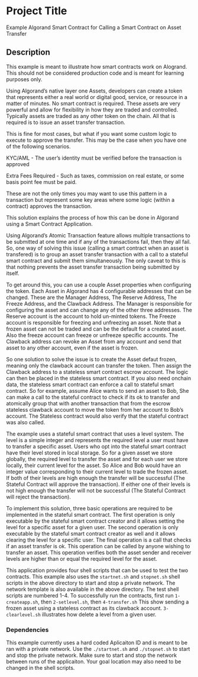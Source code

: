 # Project Title

Example Algorand Smart Contract for Calling a Smart Contract on Asset Transfer

## Description
This example is meant to illustrate how smart contracts work on Alogrand. This should not be considered production code and is meant for learning purposes only.

Using Algorand’s native layer one Assets, developers can create a token that represents either a real world or digital good, service, or resource in a matter of minutes. No smart contract is required. These assets are very powerful and allow for flexibility in how they are traded and controlled. Typically assets are traded as any other token on the chain. All that is required is to issue an asset transfer transaction.

This is fine for most cases, but what if you want some custom logic to execute to approve the transfer. This may be the case when you have one of the following scenarios.

KYC/AML - The user’s identity must be verified before the transaction is approved

Extra Fees Required - Such as taxes, commission on real estate, or some basis point fee must be paid.

These are not the only times you may want to use this pattern in a transaction but represent some key areas where some logic (within a contract) approves the transaction.

This solution explains the process of how this can be done in Algorand using a Smart Contract Application.

Using Algorand’s Atomic Transaction feature allows multiple transactions to be submitted at one time and if any of the transactions fail, then they all fail. So, one way of solving this issue (calling a smart contract when an asset is transfered) is to group an asset transfer transaction with a call to a stateful smart contract and submit them simultaneously. The only caveat to this is that nothing prevents the asset transfer transaction being submitted by itself. 

To get around this, you can use a couple Asset properties when configuring the token. Each Asset in Algorand has 4 configurable addresses that can be changed. These are the Manager Address, The Reserve Address, The Freeze Address, and the Clawback Address.  The Manager is responsible for configuring the asset and can change any of the other three addresses. The Reserve account is the account to hold un-minted tokens. The Freeze account is responsible for freezing and unfreezing an asset. Note that a frozen asset can not be traded and can be the default for a created asset. Also the freeze account can freeze or unfreeze specific accounts. The Clawback address can revoke an Asset from any account and send that asset to any other account, even if the asset is frozen. 

So one solution to solve the issue is to create the Asset defaut frozen, meaning only the clawback account can transfer the token. Then assign the Clawback address to a stateless smart contract escrow account. The logic can then be placed in the stateless smart contract. If you also need onchain data, the stateless smart contract can enforce a call to stateful smart contract. So for example, assume Alice wants to send an asset to Bob, She can make a call to the stateful contract to check if its ok to transfer and atomically group that with another transaction that from the escrow stateless clawback account to move the token from her account to Bob’s account. The Stateless contract would also verify that the stateful contract was also called.

The example uses a stateful smart contract that uses a level system. The level is a simple integer and represents the required level a user must have to transfer a specific asset.  Users who opt into the stateful smart contract have their level stored in local storage. So for a given asset we store globally, the required level to transfer the asset and for each user we store locally, their current level for the asset.  So Alice and Bob would have an integer value corresponding to their current level to trade the frozen asset. If both of their levels are high enough the transfer will be successful (The Stateful Contract will approve the transaction). If either one of their levels is not high enough the transfer will not be successful (The Stateful Contract will reject the transaction).

To implement this solution, three basic operations are required to be implemented in the stateful smart contract. The first operation is only executable by the stateful smart contract creator and it allows setting the level for a specific asset for a given user. The second operation is only executable by the stateful smart contract creator as well and it allows clearing the level for a specific user. The final operation is a call that checks if an asset transfer is ok. This operation can be called by anyone wishing to transfer an asset. This operation verifies both the asset sender and receiver levels are higher than or equal the required level for the asset.

This application provides four shell scripts that can be used to test the two contracts. This example also uses the `startnet.sh` and `stopnet.sh` shell scripts in the above directory to start and stop a private network. The network template is also available in the above directory. The test shell scripts are numbered 1-4. To successfully run the contracts, first run `1-createapp.sh`, then `2-setlevel.sh`, then `4-transfer.sh` This show sending a frozen asset using a stateless contract as its clawback account. `3-clearlevel.sh` illustrates how delete a level from a given user.


### Dependencies
This example currently uses a hard coded Aplicaiton ID and is meant to be ran with a private network. Use the `./startnet.sh` and `./stopnet.sh` to start and stop the private network. Make sure to start and stop the network between runs of the applicaiton. Your goal location may also need to be changed in the shell scripts.
